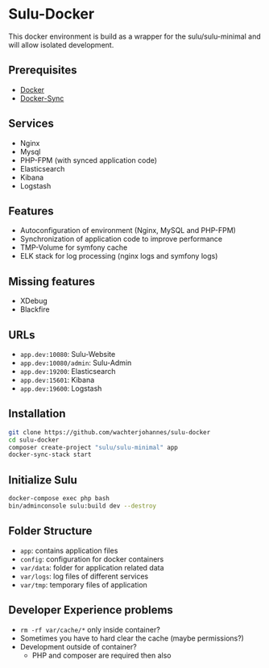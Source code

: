 # Sulu-Docker

This docker environment is build as a wrapper for the sulu/sulu-minimal and will allow isolated development.

## Prerequisites

* [Docker](https://docs.docker.com/engine/installation/)
* [Docker-Sync](https://github.com/EugenMayer/docker-sync/wiki/1.-Installation)

## Services

* Nginx
* Mysql
* PHP-FPM (with synced application code)
* Elasticsearch
* Kibana
* Logstash

## Features

* Autoconfiguration of environment (Nginx, MySQL and PHP-FPM)
* Synchronization of application code to improve performance
* TMP-Volume for symfony cache
* ELK stack for log processing (nginx logs and symfony logs)

## Missing features

* XDebug
* Blackfire

## URLs

* `app.dev:10080`: Sulu-Website
* `app.dev:10080/admin`: Sulu-Admin
* `app.dev:19200`: Elasticsearch
* `app.dev:15601`: Kibana
* `app.dev:19600`: Logstash

## Installation

```bash
git clone https://github.com/wachterjohannes/sulu-docker
cd sulu-docker
composer create-project "sulu/sulu-minimal" app
docker-sync-stack start
```

## Initialize Sulu

```bash
docker-compose exec php bash
bin/adminconsole sulu:build dev --destroy
```

## Folder Structure

* `app`: contains application files 
* `config`: configuration for docker containers
* `var/data`: folder for application related data
* `var/logs`: log files of different services
* `var/tmp`: temporary files of application

## Developer Experience problems

* `rm -rf var/cache/*` only inside container?
* Sometimes you have to hard clear the cache (maybe permissions?)
* Development outside of container?
  - PHP and composer are required then also 
